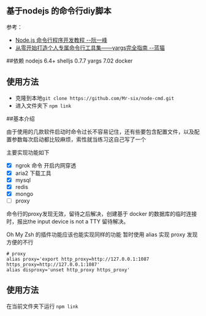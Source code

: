 ## 基于nodejs 的命令行diy脚本

参考：
- [Node.js 命令行程序开发教程 --阮一峰](http://www.ruanyifeng.com/blog/2015/05/command-line-with-node.html)
- [从零开始打造个人专属命令行工具集——yargs完全指南 --蓝猫](https://lanmaowz.com/a-complete-guide-to-yargs/)

##依赖
nodejs 6.4+
shelljs 0.7.7
yargs 7.02
docker

## 使用方法
- 克隆到本地`git clone https://github.com/Mr-six/node-cmd.git`
- 进入文件夹下 `npm link`

##基本介绍

由于使用的几款软件启动时命令过长不容易记住，还有些要包含配置文件，以及配置参数每次启动都比较麻烦，索性就当练习这自己写了一个

主要实现功能如下

* [x] ngrok 命令 开启内网穿透
* [x] aria2 下载工具
* [x] mysql
* [x] redis
* [x] mongo
* [ ] proxy

命令行的proxy发现无效，留待之后解决，创建基于 docker 的数据库的临时连接时，报出the input device is not a TTY 留待解决。

Oh My Zsh 的插件功能应该也能实现同样的功能 暂时使用 alias 实现 proxy 发现方便的不行
```
# proxy
alias proxy='export http_proxy=http://127.0.0.1:1087 https_proxy=http://127.0.0.1:1087'  
alias disproxy='unset http_proxy https_proxy'
```

## 使用方法
在当前文件夹下运行 `npm link`

